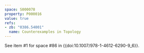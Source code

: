 ```yaml
---
space: S000078
property: P000016
value: true
refs:
- zb: "0386.54001"
  name: Counterexamples in Topology
---
```


See item #1 for space #86 in {{doi:10.1007/978-1-4612-6290-9_6}}.
